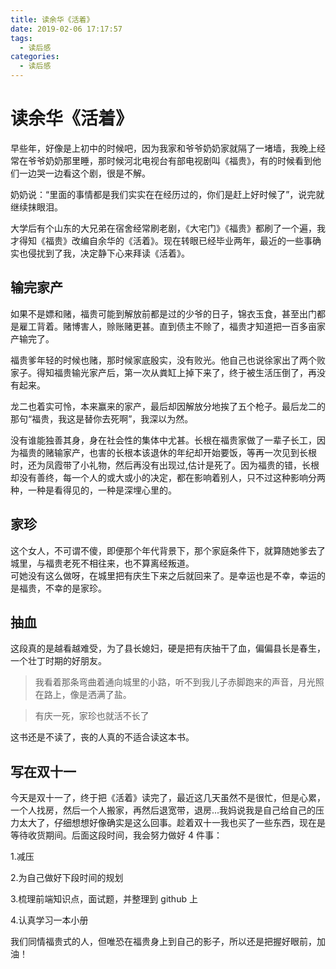 ```yaml
---
title: 读余华《活着》
date: 2019-02-06 17:17:57
tags:
  - 读后感
categories:
  - 读后感
---
```


# 读余华《活着》

早些年，好像是上初中的时候吧，因为我家和爷爷奶奶家就隔了一堵墙，我晚上经常在爷爷奶奶那里睡，那时候河北电视台有部电视剧叫《福贵》，有的时候看到他们一边哭一边看这个剧，很是不解。

奶奶说：“里面的事情都是我们实实在在经历过的，你们是赶上好时候了”，说完就继续抹眼泪。

大学后有个山东的大兄弟在宿舍经常刷老剧，《大宅门》《福贵》都刷了一个遍，我才得知《福贵》改编自余华的《活着》。现在转眼已经毕业两年，最近的一些事确实也侵扰到了我，决定静下心来拜读《活着》。

## 输完家产

如果不是嫖和赌，福贵可能到解放前都是过的少爷的日子，锦衣玉食，甚至出门都是雇工背着。赌博害人，赊账赌更甚。直到债主不赊了，福贵才知道把一百多亩家产输完了。

福贵爹年轻的时候也赌，那时候家底殷实，没有败光。他自己也说徐家出了两个败家子。得知福贵输光家产后，第一次从粪缸上掉下来了，终于被生活压倒了，再没有起来。

龙二也着实可怜，本来赢来的家产，最后却因解放分地挨了五个枪子。最后龙二的那句“福贵，我这是替你去死啊”，我深以为然。

没有谁能独善其身，身在社会性的集体中尤甚。长根在福贵家做了一辈子长工，因为福贵的赌输家产，也害的长根本该退休的年纪却开始要饭，等再一次见到长根时，还为凤霞带了小礼物，然后再没有出现过,估计是死了。因为福贵的错，长根却没有善终，每一个人的或大或小的决定，都在影响着别人，只不过这种影响分两种，一种是看得见的，一种是深埋心里的。

## 家珍

这个女人，不可谓不傻，即便那个年代背景下，那个家庭条件下，就算随她爹去了城里，与福贵老死不相往来，也不算离经叛道。  
可她没有这么做呀，在城里把有庆生下来之后就回来了。是幸运也是不幸，幸运的是福贵，不幸的是家珍。

## 抽血

这段真的是越看越难受，为了县长媳妇，硬是把有庆抽干了血，偏偏县长是春生， 一个壮丁时期的好朋友。

> 我看着那条弯曲着通向城里的小路，听不到我儿子赤脚跑来的声音，月光照在路上，像是洒满了盐。

> 有庆一死，家珍也就活不长了

这书还是不读了，丧的人真的不适合读这本书。

## 写在双十一

今天是双十一了，终于把《活着》读完了，最近这几天虽然不是很忙，但是心累，一个人找房，然后一个人搬家，再然后退宽带，退房...我妈说我是自己给自己的压力太大了，仔细想想好像确实是这么回事。趁着双十一我也买了一些东西，现在是等待收货期间。后面这段时间，我会努力做好 4 件事：

1.减压

2.为自己做好下段时间的规划

3.梳理前端知识点，面试题，并整理到 github 上

4.认真学习一本小册

我们同情福贵式的人，但唯恐在福贵身上到自己的影子，所以还是把握好眼前，加油！
